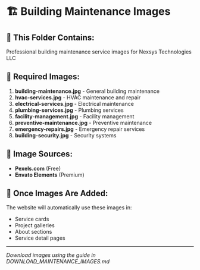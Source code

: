 # 🏗️ Building Maintenance Images

## 📁 This Folder Contains:
Professional building maintenance service images for Nexsys Technologies LLC

## 🎯 Required Images:
1. **building-maintenance.jpg** - General building maintenance
2. **hvac-services.jpg** - HVAC maintenance and repair
3. **electrical-services.jpg** - Electrical maintenance
4. **plumbing-services.jpg** - Plumbing services
5. **facility-management.jpg** - Facility management
6. **preventive-maintenance.jpg** - Preventive maintenance
7. **emergency-repairs.jpg** - Emergency repair services
8. **building-security.jpg** - Security systems

## 📸 Image Sources:
- **Pexels.com** (Free)
- **Envato Elements** (Premium)

## 🔧 Once Images Are Added:
The website will automatically use these images in:
- Service cards
- Project galleries
- About sections
- Service detail pages

---
*Download images using the guide in DOWNLOAD_MAINTENANCE_IMAGES.md*


